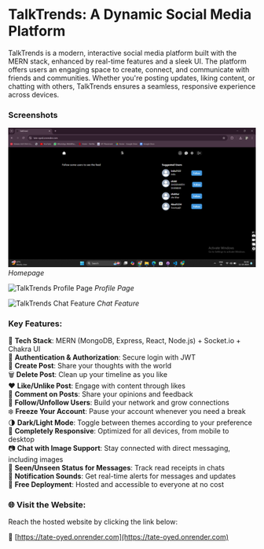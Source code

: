 # TalkTrends: A Dynamic Social Media Platform

TalkTrends is a modern, interactive social media platform built with the MERN stack, enhanced by real-time features and a sleek UI. The platform offers users an engaging space to create, connect, and communicate with friends and communities. Whether you're posting updates, liking content, or chatting with others, TalkTrends ensures a seamless, responsive experience across devices.

### Screenshots
![TalkTrends Homepage](https://github.com/indu-shekhar-yadav/TalkTrends/blob/main2/Screenshot%20(11).png)
*Homepage*

![TalkTrends Profile Page]([https://github.com/username/repositoryname/blob/main/profile.png](https://github.com/indu-shekhar-yadav/TalkTrends/blob/main2/Screenshot%20(10).png))
*Profile Page*

![TalkTrends Chat Feature]([https://github.com/username/repositoryname/blob/main/chat.png](https://github.com/indu-shekhar-yadav/TalkTrends/blob/main2/Screenshot%20(15).png))
*Chat Feature*

### Key Features:
🚀 **Tech Stack**: MERN (MongoDB, Express, React, Node.js) + Socket.io + Chakra UI  
🔐 **Authentication & Authorization**: Secure login with JWT  
📝 **Create Post**: Share your thoughts with the world  
🗑️ **Delete Post**: Clean up your timeline as you like  
❤️ **Like/Unlike Post**: Engage with content through likes  
💬 **Comment on Posts**: Share your opinions and feedback  
👥 **Follow/Unfollow Users**: Build your network and grow connections  
❄️ **Freeze Your Account**: Pause your account whenever you need a break  
🌗 **Dark/Light Mode**: Toggle between themes according to your preference  
📱 **Completely Responsive**: Optimized for all devices, from mobile to desktop  
📷 **Chat with Image Support**: Stay connected with direct messaging, including images  
👀 **Seen/Unseen Status for Messages**: Track read receipts in chats  
🔔 **Notification Sounds**: Get real-time alerts for messages and updates  
🌟 **Free Deployment**: Hosted and accessible to everyone at no cost

### 🌐 Visit the Website:
Reach the hosted website by clicking the link below:

🔗 [https://tate-oyed.onrender.com](https://tate-oyed.onrender.com)
